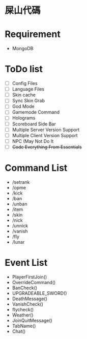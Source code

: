 # 屎山代碼

# Requirement
- MongoDB

# ToDo list
- [ ] Config Files
- [ ] Language Files
- [ ] Skin cache
- [ ] Sync Skin Grab
- [ ] God Mode
- [ ] Gamemode Command
- [ ] Holograms
- [ ] Scoreboard Side Bar
- [ ] Multiple Server Version Support
- [ ] Multiple Client Version Support
- [ ] NPC (May Not Do It
- [ ] ~~Code Everything From Essentials~~

# Command List
- /setrank
- /opme
- /kick
- /ban
- /unban
- /item
- /skin
- /nick
- /unnick
- /vanish
- /fly
- /lunar

# Event List
- PlayerFirstJoin()
- OverrideCommand()
- BanCheck()
- UPGRADEABLE_SWORD()
- DeathMessage()
- VanishCheck()
- flycheck()
- Weather()
- JoinQuitMessage()
- TabName()
- Chat()
